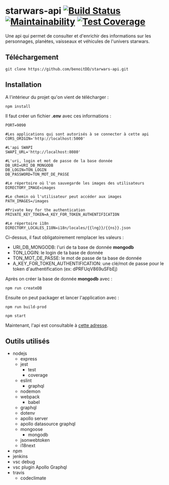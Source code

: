 # starwars-api [![Build Status](https://travis-ci.org/benoitDD/starwars-api.svg?branch=master)](https://travis-ci.org/benoitDD/starwars-api) [![Maintainability](https://api.codeclimate.com/v1/badges/f9ac6fbb7e9dddfb5598/maintainability)](https://codeclimate.com/github/benoitDD/starwars-api/maintainability) [![Test Coverage](https://api.codeclimate.com/v1/badges/f9ac6fbb7e9dddfb5598/test_coverage)](https://codeclimate.com/github/benoitDD/starwars-api/test_coverage)
Une api qui permet de consulter et d'enrichir des informations sur les personnages, planètes, vaisseaux et véhicules de l'univers starwars.

## Téléchargement

`git clone https://github.com/benoitDD/starwars-api.git`

## Installation

A l'intérieur du projet qu'on vient de télécharger :

`npm install`

Il faut créer un fichier **.env** avec ces informations :

```
PORT=9090

#Les applications qui sont autorisés à se connecter à cette api
CORS_ORIGIN='http://localhost:5000'

#L'api SWAPI
SWAPI_URL='http://localhost:8080'

#L'uri, login et mot de passe de la base donnée
DB_URI=URI_DB_MONGODB
DB_LOGIN=TON_LOGIN
DB_PASSWORD=TON_MOT_DE_PASSE

#Le répertoire où l'on sauvegarde les images des utilisateurs
DIRECTORY_IMAGE=images

#Le chemin où l'utilisateur peut accéder aux images
PATH_IMAGES=/images

#Private key for the authentication
PRIVATE_KEY_TOKEN=A_KEY_FOR_TOKEN_AUTHENTIFICATION

#Le répertoire i18n
DIRECTORY_LOCALES_I18N=i18n/locales/{{lng}}/{{ns}}.json
```

Ci-dessus, il faut obligatoirement remplacer les valeurs :
* URI_DB_MONGODB: l'uri de ta base de donnée **mongodb**
* TON_LOGIN: le login de ta base de donnée
* TON_MOT_DE_PASSE: le mot de passe de ta base de donnée
* A_KEY_FOR_TOKEN_AUTHENTIFICATION: une clé/mot de passe pour le token d'authentification (ex: dPRFUqV869uSFbEj)

Après on créer la base de donnée **mongodb** avec :

`npm run createDB`

Ensuite on peut packager et lancer l'application avec :

`npm run build-prod`

`npm start`

Maintenant, l'api est consultable à [cette adresse](http://localhost:9090).

## Outils utilisés

* nodejs
  * express
  * jest
    * test
    * coverage
  * eslint
    * graphql
  * nodemon
  * webpack
    * babel
  * graphql
  * dotenv
  * apollo server
  * apollo datasource graphql
  * mongoose
    * mongodb
  * jsonwebtoken
  * i18next
* npm
* jenkins
* vsc debug
* vsc plugin Apollo Graphql
* travis
  * codeclimate


